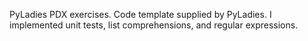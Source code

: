 PyLadies PDX exercises. Code template supplied by PyLadies. I implemented unit tests, list comprehensions, and regular expressions.

